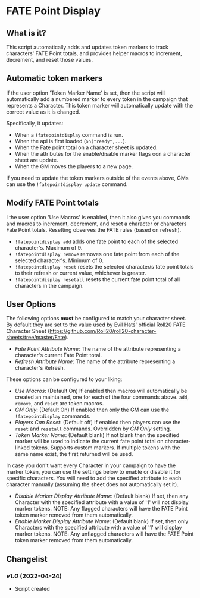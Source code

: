 # FATE Point Display

## What is it?

This script automatically adds and updates token markers to track characters' FATE Point totals, and provides helper macros to increment, decrement, and reset those values.


## Automatic token markers

If the user option 'Token Marker Name' is set, then the script will automatically add a numbered marker to every token in the campaign that represents a Character. This token marker will automatically update with the correct value as it is changed.

Specifically, it updates:

* When a ``!fatepointdisplay`` command is run.
* When the api is first loaded (``on("ready",...``).
* When the Fate point total on a character sheet is updated.
* When the attributes for the enable/disable marker flags oon a character sheet are update.
* When the GM moves the players to a new page.

If you need to update the token markers outside of the events above, GMs can use the ``!fatepointdisplay update`` command.

## Modify FATE Point totals

I the user option 'Use Macros'  is enabled, then it also gives you commands and macros to increment, decrement, and reset a character or characters Fate Point totals. Resetting observes the FATE rules (based on refresh).

* ``!fatepointdisplay add`` adds one fate point to each of the selected character's. Maximum of 9.
* ``!fatepointdisplay remove`` removes one fate point from each of the selected character's. Minimum of 0.
* ``!fatepointdisplay reset`` resets the selected character/s fate point totals to their refresh or current value, whichever is greater.
* ``!fatepointdisplay resetall`` resets the current fate point total of all characters in the campaign.

## User Options

The following options **must** be configured to match your character sheet. By default they are set to the value used by Evil Hats' official Roll20 FATE Character Sheet (https://github.com/Roll20/roll20-character-sheets/tree/master/Fate).

* _Fate Point Attribute Name_: The name of the attribute representing a character's current Fate Point total.
* _Refresh Attribute Name_: The name of the attribute representing a character's Refresh.

These options can be configured to your liking:

* _Use Macros_: (Default On) If enabled then macros will automatically be created an maintained, one for each of the four commands above. ``add``, ``remove``, and ``reset`` are token macros.
* _GM Only_: (Default On) If enabled then only the GM can use the ``!fatepointdisplay`` commands.
* _Players Can Reset_: (Default off) If enabled then players can use the ``reset`` and ``resetall`` commands. Overridden by _GM Only_ setting.
* _Token Marker Name_: (Default blank) If not blank then the specified marker will be used to indicate the current fate point total on character-linked tokens. Supports custom markers. If multiple tokens with the same name exist, the first returned will be used.

In case you don't want every Character in your campaign to have the marker token, you can use the settings below to enable or disable it for specific characters. You will need to add the specified attribute to each character manually (assuming the sheet does not automatically set it).

* _Disable Marker Display Attribute Name_: (Default blank) If set, then any Character with the specified attribute with a value of '1' will not display marker tokens. NOTE: Any flagged characters will have the FATE Point token marker removed from them automatically.
* _Enable Marker Display Attribute Name_: (Default blank) If set, then only Characters with the specified attribute with a value of '1' will display marker tokens. NOTE: Any unflagged characters will have the FATE Point token marker removed from them automatically.

## Changelist

### _v1.0_ (2022-04-24)

* Script created